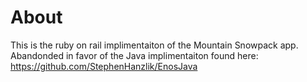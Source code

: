 # About

This is the ruby on rail implimentaiton of the Mountain Snowpack app.  Abandonded in favor of the Java implimentaiton found here:
https://github.com/StephenHanzlik/EnosJava
